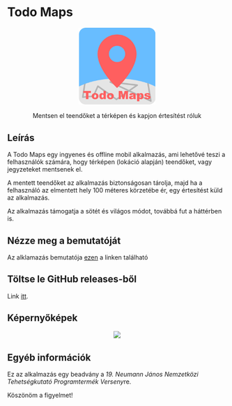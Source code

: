 # Todo Maps

<div align="center">
    <img style="width: 35%" src="assets/icon/icon.png">
    <br>
    <p>Mentsen el teendőket a térképen és kapjon értesítést róluk</p>
</div>

## Leírás

A Todo Maps egy ingyenes és offline mobil alkalmazás, ami lehetővé teszi a felhasználók számára, hogy térképen (lokáció alapján) teendőket, vagy jegyzeteket mentsenek el. ​

A mentett teendőket az alkalmazás biztonságosan tárolja, majd ha a felhasználó az elmentett hely 100 méteres körzetébe ér, egy értesítést küld az alkalmazás.​

Az alkalmazás támogatja a sötét és világos módot, továbbá fut a háttérben is.​

## Nézze meg a bemutatóját

Az alklamazás bemutatója <a href="https://www.youtube.com/watch?v=Rn_vF6lIUmI">ezen</a> a linken található

## Töltse le GitHub releases-ből

Link <a href="https://github.com/SzeligBalazs/ShakeBack/releases/">itt</a>.

## Képernyőképek

<div align="center">
    <img style="width: 50%;" src="assets/screenshots/screenshots.png">
</div>

## Egyéb információk

Ez az alkalmazás egy beadvány a *19. Neumann János Nemzetközi Tehetségkutató Programtermék Verseny*re.

Köszönöm a figyelmet!
